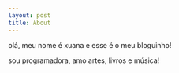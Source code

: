 ```yaml
---
layout: post
title: About
---
```


olá, meu nome é xuana e esse é o meu bloguinho!

sou programadora, amo artes, livros e música!
